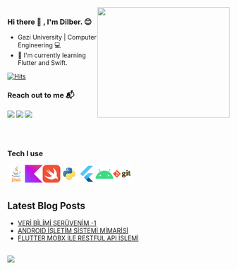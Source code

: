 
<img src="https://media4.giphy.com/media/1jcX4xi9NeIl1RKnf2/giphy.gif" align="right" width="300" height="250">

### Hi there :wave: , I'm Dilber. :blush:

 - Gazi University | Computer Engineering :computer:
 - :seedling: I'm currently learning Flutter and Swift. 
 

[![Hits](https://hits.seeyoufarm.com/api/count/incr/badge.svg?url=https%3A%2F%2Fgithub.com%2Fdilberkilic&count_bg=%2300F7EF&title_bg=%23555555&icon=flutter.svg&icon_color=%2300F7EF&title=Visitors&edge_flat=false)](https://hits.seeyoufarm.com)

### Reach out to me :mailbox_with_mail:

[<img  width="22" src="https://cdn-icons-png.flaticon.com/512/1384/1384060.png" align="center" />][youtube]
[<img  width="22" src="https://cdn-icons-png.flaticon.com/512/5968/5968906.png" align="center" />][medium]
[<img  width="22" src="https://img.icons8.com/fluency/344/linkedin.png" align="center" />][linkedin]

<br />
<br />

### Tech I use

<img align="left"  src="https://raw.githubusercontent.com/github/explore/80688e429a7d4ef2fca1e82350fe8e3517d3494d/topics/java/java.png" width="40" height="40" />
<img align="left"  src="https://raw.githubusercontent.com/github/explore/80688e429a7d4ef2fca1e82350fe8e3517d3494d/topics/kotlin/kotlin.png" width="40" height="40" />
<img align="left" src="https://raw.githubusercontent.com/github/explore/80688e429a7d4ef2fca1e82350fe8e3517d3494d/topics/swift/swift.png" width="40" height="40" />
<img align="left" src="https://raw.githubusercontent.com/github/explore/80688e429a7d4ef2fca1e82350fe8e3517d3494d/topics/python/python.png" width="40" height="40" />
<img align="left" src="https://raw.githubusercontent.com/github/explore/80688e429a7d4ef2fca1e82350fe8e3517d3494d/topics/flutter/flutter.png" width="40" height="40" />
<img align="left" src="https://raw.githubusercontent.com/github/explore/80688e429a7d4ef2fca1e82350fe8e3517d3494d/topics/android/android.png" width="40" height="40" />
<img align="left" src="https://raw.githubusercontent.com/github/explore/80688e429a7d4ef2fca1e82350fe8e3517d3494d/topics/git/git.png" width="40" height="40" />
<br />
<br/>
<br/>

## Latest Blog Posts

<!-- BLOG-POST-LIST:START -->
- [VERİ BİLİMİ SERÜVENİM -1](https://medium.com/@dilberkilic/veri%CC%87-bi%CC%87li%CC%87mi%CC%87-ser%C3%BCveni%CC%87m-1-7e18eeb7bc70)
- [ANDROID İŞLETİM SİSTEMİ MİMARİSİ](https://medium.com/@dilberkilic/android-i%CC%87%C5%9Fleti%CC%87m-si%CC%87stemi%CC%87-mi%CC%87mari%CC%87si%CC%87-9fa7127a5b19)
- [FLUTTER MOBX İLE RESTFUL API İŞLEMİ](https://medium.com/@dilberkilic/flutter-mobx-i%CC%87le-restful-api-i%CC%87%C5%9Flemi%CC%87-d39a4156f6e7)
<!-- BLOG-POST-LIST:END -->

<br />

<img src="https://github-readme-stats.vercel.app/api?username=dilberkilic&theme=algolia&show_icons=true" >

<br/>


[youtube]:https://www.youtube.com/channel/UCSwdVXFvs-7QYySjEISeiQw  
[medium]: https://medium.com/@dilberkilic
[linkedin]: https://www.linkedin.com/in/dilberkilic/
